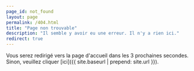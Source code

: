 ```yaml
---
page_id: not_found
layout: page
permalink: /404.html
title: "Page non trouvable"
description: "Il semble y avoir eu une erreur. Il n'y a rien ici."
redirect: true
---
```


Vous serez redirigé vers la page d'accueil dans les 3 prochaines secondes. Sinon, veuillez cliquer [ici]({{ site.baseurl | prepend: site.url }}).
